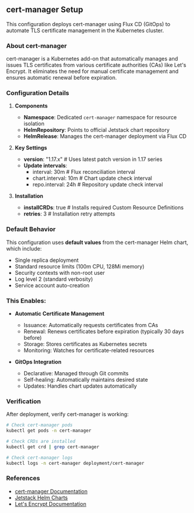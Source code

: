 ## cert-manager Setup

This configuration deploys cert-manager using Flux CD (GitOps) to automate TLS certificate management in the Kubernetes cluster.

### About cert-manager

cert-manager is a Kubernetes add-on that automatically manages and issues TLS certificates from various certificate authorities (CAs) like Let's Encrypt. It eliminates the need for manual certificate management and ensures automatic renewal before expiration.

### Configuration Details

1. **Components**

   - **Namespace**: Dedicated `cert-manager` namespace for resource isolation
   - **HelmRepository**: Points to official Jetstack chart repository
   - **HelmRelease**: Manages the cert-manager deployment via Flux CD

2. **Key Settings**

   - **version**: "1.17.x" # Uses latest patch version in 1.17 series
   - **Update intervals**:
     - interval: 30m # Flux reconciliation interval
     - chart.interval: 10m # Chart update check interval
     - repo.interval: 24h # Repository update check interval

3. **Installation**
   - **installCRDs**: true # Installs required Custom Resource Definitions
   - **retries**: 3 # Installation retry attempts

### Default Behavior

This configuration uses **default values** from the cert-manager Helm chart, which include:

- Single replica deployment
- Standard resource limits (100m CPU, 128Mi memory)
- Security contexts with non-root user
- Log level 2 (standard verbosity)
- Service account auto-creation

### This Enables:

- **Automatic Certificate Management**

  - Issuance: Automatically requests certificates from CAs
  - Renewal: Renews certificates before expiration (typically 30 days before)
  - Storage: Stores certificates as Kubernetes secrets
  - Monitoring: Watches for certificate-related resources

- **GitOps Integration**
  - Declarative: Managed through Git commits
  - Self-healing: Automatically maintains desired state
  - Updates: Handles chart updates automatically

### Verification

After deployment, verify cert-manager is working:

```bash
# Check cert-manager pods
kubectl get pods -n cert-manager

# Check CRDs are installed
kubectl get crd | grep cert-manager

# Check cert-manager logs
kubectl logs -n cert-manager deployment/cert-manager
```

### References

- [cert-manager Documentation](https://cert-manager.io/docs/)
- [Jetstack Helm Charts](https://artifacthub.io/packages/helm/cert-manager/cert-manager)
- [Let's Encrypt Documentation](https://letsencrypt.org/docs/)
